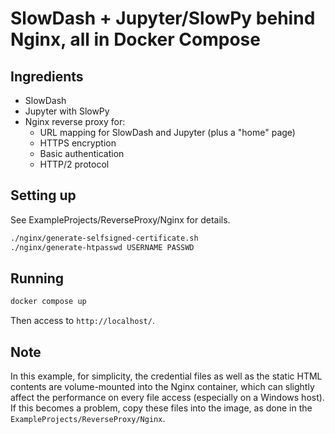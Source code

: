 # SlowDash + Jupyter/SlowPy behind Nginx, all in Docker Compose

## Ingredients
- SlowDash
- Jupyter with SlowPy
- Nginx reverse proxy for:
  - URL mapping for SlowDash and Jupyter (plus a "home" page)
  - HTTPS encryption
  - Basic authentication
  - HTTP/2 protocol


## Setting up
See ExampleProjects/ReverseProxy/Nginx for details.

```bash
./nginx/generate-selfsigned-certificate.sh
./nginx/generate-htpasswd USERNAME PASSWD
```

## Running
```bash
docker compose up
```

Then access to `http://localhost/`.

## Note
In this example, for simplicity, the credential files as well as the static HTML contents are volume-mounted into the Nginx container, which can slightly affect the performance on every file access (especially on a Windows host). If this becomes a problem, copy these files into the image, as done in the `ExampleProjects/ReverseProxy/Nginx`.
